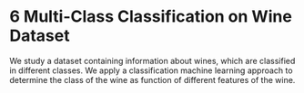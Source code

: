 # 6 Multi-Class Classification on Wine Dataset

We study a dataset containing information about wines, which are classified in different classes. We apply a classification machine learning approach to determine the class of the wine as function of different features of the wine. 
